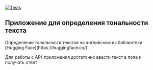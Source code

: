 [![Tests](https://github.com/tokarevsas31/ml_fastapi_tests/actions/workflows/python-app.yml/badge.svg)](https://github.com/tokarevsas31/ml_fastapi_tests/actions/workflows/python-app.yml)

## Приложение для определения тональности текста

<p>Определение тональности текстов на английском из библиотеки [Hugging Face](https://huggingface.co/).</p>

<p>Для работы с API-приложения достаточно ввести текст в поле и получать ответ</p>


